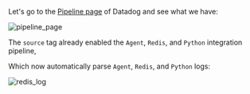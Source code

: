 Let's go to the [Pipeline page](https://app.datadoghq.com/logs/pipelines) of Datadog and see what we have:

![pipeline_page](https://raw.githubusercontent.com/l0k0ms/workshops/master/log-workshop/images/pipeline_page.png)

The `source` tag already enabled the `Agent`, `Redis`, and `Python` integration pipeline,

Which now automatically parse `Agent`, `Redis`, and `Python` logs:

![redis_log](https://raw.githubusercontent.com/l0k0ms/workshops/master/log-workshop/images/redis_log.png)
